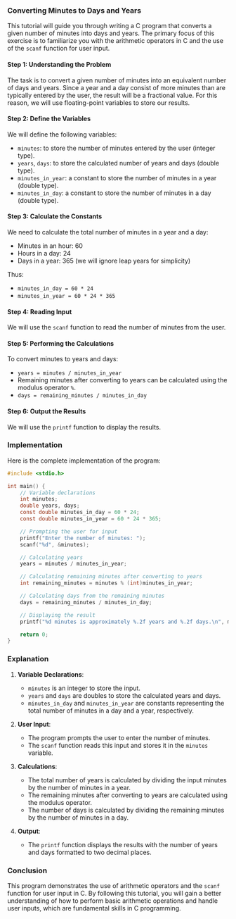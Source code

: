 ### Converting Minutes to Days and Years

This tutorial will guide you through writing a C program that converts a given number of minutes into days and years. The primary focus of this exercise is to familiarize you with the arithmetic operators in C and the use of the `scanf` function for user input.

#### Step 1: Understanding the Problem

The task is to convert a given number of minutes into an equivalent number of days and years. Since a year and a day consist of more minutes than are typically entered by the user, the result will be a fractional value. For this reason, we will use floating-point variables to store our results.

#### Step 2: Define the Variables

We will define the following variables:

- `minutes`: to store the number of minutes entered by the user (integer type).
- `years`, `days`: to store the calculated number of years and days (double type).
- `minutes_in_year`: a constant to store the number of minutes in a year (double type).
- `minutes_in_day`: a constant to store the number of minutes in a day (double type).

#### Step 3: Calculate the Constants

We need to calculate the total number of minutes in a year and a day:

- Minutes in an hour: 60
- Hours in a day: 24
- Days in a year: 365 (we will ignore leap years for simplicity)

Thus:

- `minutes_in_day = 60 * 24`
- `minutes_in_year = 60 * 24 * 365`

#### Step 4: Reading Input

We will use the `scanf` function to read the number of minutes from the user.

#### Step 5: Performing the Calculations

To convert minutes to years and days:

- `years = minutes / minutes_in_year`
- Remaining minutes after converting to years can be calculated using the modulus operator `%`.
- `days = remaining_minutes / minutes_in_day`

#### Step 6: Output the Results

We will use the `printf` function to display the results.

### Implementation

Here is the complete implementation of the program:

```c
#include <stdio.h>

int main() {
    // Variable declarations
    int minutes;
    double years, days;
    const double minutes_in_day = 60 * 24;
    const double minutes_in_year = 60 * 24 * 365;

    // Prompting the user for input
    printf("Enter the number of minutes: ");
    scanf("%d", &minutes);

    // Calculating years
    years = minutes / minutes_in_year;

    // Calculating remaining minutes after converting to years
    int remaining_minutes = minutes % (int)minutes_in_year;

    // Calculating days from the remaining minutes
    days = remaining_minutes / minutes_in_day;

    // Displaying the result
    printf("%d minutes is approximately %.2f years and %.2f days.\n", minutes, years, days);

    return 0;
}
```

### Explanation

1. **Variable Declarations**:

   - `minutes` is an integer to store the input.
   - `years` and `days` are doubles to store the calculated years and days.
   - `minutes_in_day` and `minutes_in_year` are constants representing the total number of minutes in a day and a year, respectively.
2. **User Input**:

   - The program prompts the user to enter the number of minutes.
   - The `scanf` function reads this input and stores it in the `minutes` variable.
3. **Calculations**:

   - The total number of years is calculated by dividing the input minutes by the number of minutes in a year.
   - The remaining minutes after converting to years are calculated using the modulus operator.
   - The number of days is calculated by dividing the remaining minutes by the number of minutes in a day.
4. **Output**:

   - The `printf` function displays the results with the number of years and days formatted to two decimal places.

### Conclusion

This program demonstrates the use of arithmetic operators and the `scanf` function for user input in C. By following this tutorial, you will gain a better understanding of how to perform basic arithmetic operations and handle user inputs, which are fundamental skills in C programming.
